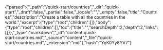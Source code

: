 {"parsed":{"_path":"/quick-start/countries","_dir":"quick-start","_draft":false,"_partial":false,"_locale":"","_empty":false,"title":"Countries","description":"Create a table with all the countries in the world.","excerpt":{"type":"root","children":[]},"body":{"type":"root","children":[],"toc":{"title":"","searchDepth":2,"depth":2,"links":[]}},"_type":"markdown","_id":"content:quick-start:countries.md","_source":"content","_file":"quick-start/countries.md","_extension":"md"},"hash":"YqK0Yy8YV7"}